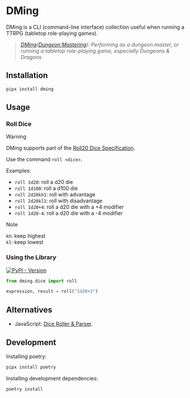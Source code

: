 # DMing

DMing is a CLI (command-line interface) collection useful when running a TTRPG (tabletop role-playing games).

> *[DMing](https://en.wiktionary.org/wiki/DMing)([Dungeon Mastering](https://en.wiktionary.org/wiki/Dungeon_Mastering#English)): Performing as a dungeon master, or running a tabletop role-playing game, especially Dungeons & Dragons.*

## Installation

```sh
pipx install dming
```

## Usage

### Roll Dice

> [!WARNING]
> DMing supports part of the [Roll20 Dice Specification](https://help.roll20.net/hc/en-us/articles/360037773133-Dice-Reference).

Use the command `roll <dice>`.

Examples:

* `roll 1d20`: roll a d20 die
* `roll 1d100`: roll a d100 die
* `roll 2d20kh1`: roll with advantage
* `roll 2d20kl1`: roll with disadvantage
* `roll 1d20+4`: roll a d20 die with a +4 modifier
* `roll 1d20-4`: roll a d20 die with a -4 modifier

> [!NOTE]
> `kh`: keep highest \
> `kl`: keep lowest

### Using the Library

<a href="https://pypi.org/project/dming"><img alt="PyPI - Version" src="https://img.shields.io/pypi/v/dming?label=dming"></a>


```python
from dming.dice import roll

expression, result = roll("1d20+2")
```

## Alternatives

* JavaScript: [Dice Roller & Parser](https://www.npmjs.com/package/dice-roller-parser).

## Development

Installing poetry:

```sh
pipx install poetry
```

Installing development dependencies:

```sh
poetry install
```
